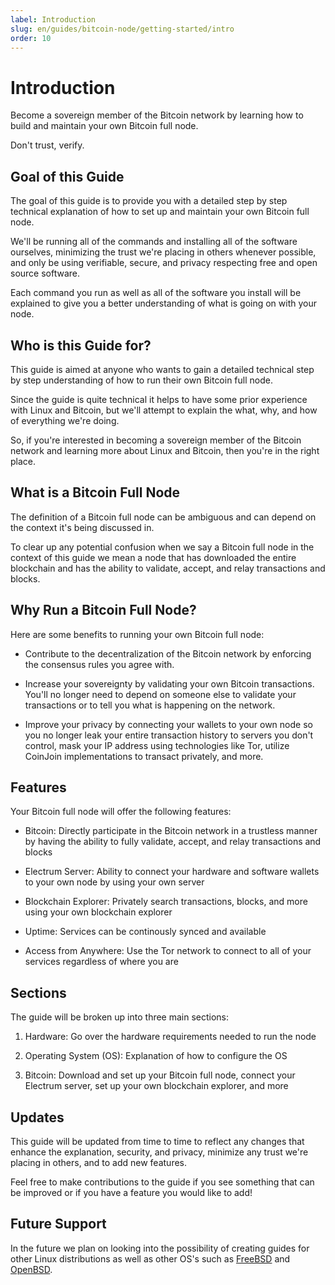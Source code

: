 ```yaml
---
label: Introduction
slug: en/guides/bitcoin-node/getting-started/intro
order: 10
---
```


# Introduction

Become a sovereign member of the Bitcoin network by learning how to build and maintain your own Bitcoin full node.

Don't trust, verify.

## Goal of this Guide

The goal of this guide is to provide you with a detailed step by step technical explanation of how to set up and maintain your own Bitcoin full node.

We'll be running all of the commands and installing all of the software ourselves, minimizing the trust we're placing in others whenever possible, and only be using verifiable, secure, and privacy respecting free and open source software.

Each command you run as well as all of the software you install will be explained to give you a better understanding of what is going on with your node.

## Who is this Guide for?

This guide is aimed at anyone who wants to gain a detailed technical step by step understanding of how to run their own Bitcoin full node.

Since the guide is quite technical it helps to have some prior experience with Linux and Bitcoin, but we'll attempt to explain the what, why, and how of everything we're doing.

So, if you're interested in becoming a sovereign member of the Bitcoin network and learning more about Linux and Bitcoin, then you're in the right place.

## What is a Bitcoin Full Node

The definition of a Bitcoin full node can be ambiguous and can depend on the context it's being discussed in.

To clear up any potential confusion when we say a Bitcoin full node in the context of this guide we mean a node that has downloaded the entire blockchain and has the ability to validate, accept, and relay transactions and blocks.

## Why Run a Bitcoin Full Node?

Here are some benefits to running your own Bitcoin full node:

- Contribute to the decentralization of the Bitcoin network by enforcing the consensus rules you agree with.

- Increase your sovereignty by validating your own Bitcoin transactions. You'll no longer need to depend on someone else to validate your transactions or to tell you what is happening on the network.

- Improve your privacy by connecting your wallets to your own node so you no longer leak your entire transaction history to servers you don't control, mask your IP address using technologies like Tor, utilize CoinJoin implementations to transact privately, and more.

## Features

Your Bitcoin full node will offer the following features:

- Bitcoin: Directly participate in the Bitcoin network in a trustless manner by having the ability to fully validate, accept, and relay transactions and blocks

- Electrum Server: Ability to connect your hardware and software wallets to your own node by using your own server

- Blockchain Explorer: Privately search transactions, blocks, and more using your own blockchain explorer

- Uptime: Services can be continously synced and available

- Access from Anywhere: Use the Tor network to connect to all of your services regardless of where you are

## Sections

The guide will be broken up into three main sections:

1. Hardware: Go over the hardware requirements needed to run the node

2. Operating System (OS): Explanation of how to configure the OS

3. Bitcoin: Download and set up your Bitcoin full node, connect your Electrum server, set up your own blockchain explorer, and more

## Updates

This guide will be updated from time to time to reflect any changes that enhance the explanation, security, and privacy, minimize any trust we're placing in others, and to add new features.

Feel free to make contributions to the guide if you see something that can be improved or if you have a feature you would like to add!

## Future Support

In the future we plan on looking into the possibility of creating guides for other Linux distributions as well as other OS's such as [FreeBSD](https://www.freebsd.org/) and [OpenBSD](https://www.openbsd.org/).


